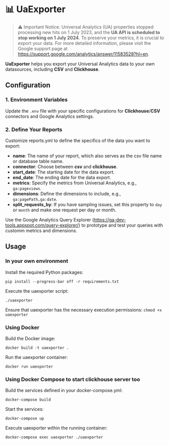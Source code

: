 # 📊 UaExporter

> ⚠️ Important Notice: Universal Analytics (UA) properties stopped processing new hits on 1 July 2023, and the **UA API is scheduled to stop working on 1 July 2024**. To preserve your metrics, it is crucial to export your data. For more detailed information, please visit the Google support page at https://support.google.com/analytics/answer/11583528?hl=en.

**UaExporter** helps you export your Universal Analytics data to your own datasources, including **CSV** and **Clickhouse**.


## Configuration
### 1. Environment Variables
Update the `.env` file with your specific configurations for **Clickhouse**/**CSV** connectors and Google Analytics settings.

### 2. Define Your Reports
Customize reports.yml to define the specifics of the data you want to export:

- **name**: The name of your report, which also serves as the csv file name or database table name.
- **connector**: Choose between **csv** and **clickhouse**.
- **start_date**: The starting date for the data export.
- **end_date**: The ending date for the data export.
- **metrics**: Specify the metrics from Universal Analytics, e.g., `ga:pageviews`.
- **dimensions**: Define the dimensions to include, e.g., `ga:pagePath,ga:date`.
- **split_requests_by**: If you have sampling issues, set this property to `day` or `month` and make one request per day or month.

Use the Google Analytics Query Explorer (https://ga-dev-tools.appspot.com/query-explorer/) to prototype and test your queries with customm metrics and dimensions.

## Usage

### In your own environment
Install the required Python packages:
```
pip install --progress-bar off -r requirements.txt
```

Execute the uaexporter script:
```
./uaexporter
```
Ensure that uaexporter has the necessary execution permissions: `chmod +x uaexporter`

### Using Docker
Build the Docker image:
```
docker build -t uaexporter .
```
Run the uaexporter container:
```
docker run uaexporter
```

### Using Docker Compose to start clickhouse server too
Build the services defined in your docker-compose.yml:
```
docker-compose build
```
Start the services:
```
docker-compose up
```
Execute uaexporter within the running container:
```
docker-compose exec uaexporter ./uaexporter
```
